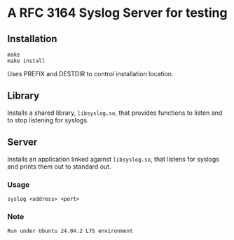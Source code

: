 # A RFC 3164 Syslog Server for testing

## Installation

    make
    make install

Uses PREFIX and DESTDIR to control installation location.

## Library

Installs a shared library, `libsyslog.so`, that provides functions to listen and to stop listening for syslogs.

## Server

Installs an application linked against `libsyslog.so`, that listens for syslogs and prints them out to standard out.

### Usage

    syslog <address> <port>

### Note

    Run under Ubuntu 24.04.2 LTS environment